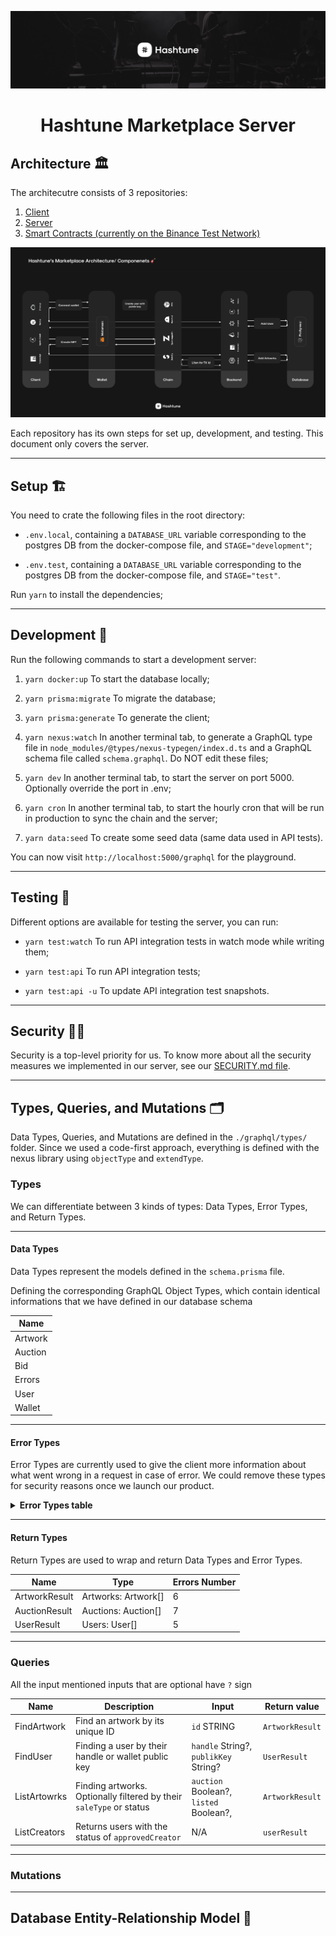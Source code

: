![](.github/assets/images/cover.png)

<div align="center">

# **Hashtune Marketplace Server**
</div>
  
## Architecture 🏛

The architecutre consists of 3 repositories:

1. [Client](https://github.com/hashtune/Hashtune-Marketplace-Client)
2. [Server](https://github.com/hashtune/Hashtune-Marketplace-Server)
3. [Smart Contracts (currently on the Binance Test Network)](https://github.com/hashtune/Hashtune-Marketplace-Chain)

![](.github/assets/images/architecture.png)

Each repository has its own steps for set up, development, and testing. This document only covers the server.

---

## Setup 🏗

You need to crate the following files in the root directory:

- `.env.local`, containing a `DATABASE_URL` variable corresponding to the postgres DB from the docker-compose file, and `STAGE="development"`;

- `.env.test`, containing a `DATABASE_URL` variable corresponding to the postgres DB from the docker-compose file, and `STAGE="test"`.

Run `yarn` to install the dependencies;

---

## Development 🚀

Run the following commands to start a development server:

1. `yarn docker:up` To start the database locally;

2. `yarn prisma:migrate` To migrate the database;

3. `yarn prisma:generate` To generate the client;

4. `yarn nexus:watch` In another terminal tab, to generate a GraphQL type file in `node_modules/@types/nexus-typegen/index.d.ts` and a GraphQL schema file called `schema.graphql`. Do NOT edit these files;

5. `yarn dev` In another terminal tab, to start the server on port 5000. Optionally override the port in .env;

6. `yarn cron` In another terminal tab, to start the hourly cron that will be run in production to sync the chain and the server;

7. `yarn data:seed` To create some seed data (same data used in API tests).

You can now visit `http://localhost:5000/graphql` for the playground.

---

## Testing 🧪


Different options are available for testing the server, you can run:

- `yarn test:watch` To run API integration tests in watch mode while writing them;

- `yarn test:api` To run API integration tests;

- `yarn test:api -u` To update API integration test snapshots.

---

## Security 🕵️‍♂️

Security is a top-level priority for us. To know more about all the security measures we implemented in our server, see our [SECURITY.md file](https://github.com/hashtune/Hashtune-Marketplace-Server/blob/main/README/SECURITY.md).

---

## Types, Queries, and Mutations 🗂

Data Types, Queries, and Mutations are defined in the `./graphql/types/` folder. Since we used a code-first approach, everything is defined with the nexus  library using `objectType` and `extendType`.

### Types

We can differentiate between 3 kinds of types: Data Types, Error Types, and Return Types.

---

#### Data Types

Data Types represent the models defined in the `schema.prisma` file.

Defining the corresponding GraphQL Object Types, which contain identical informations that we have defined in our database schema

| Name |
|------|
| Artwork |  
| Auction | 
| Bid | 
| Errors|
| User |
| Wallet |

---

#### Error Types

Error Types are currently used to give the client more information about what went wrong in a request in case of error. We could remove these types for security reasons once we launch our product.

<details>
<summary><b>Error Types table</b></summary>
  
<br>

| Name | Properties |
|----|---|
| ClientErrorArgumentsConflict | `path`: String, `message`: String|
| ClientErrorArtworkNotFound | `message`: String|
| ClientErrorAuctionAlreadyExists | `message`: String|
| ClientErrorArtworkNotAnAuction | `message`: String |
| ClientErrorAuctionNotFound | `message`: String|
| ClientErrorAuctionNotDeletable | `message`: String |
| ClientErrorUserUnAuthorized | `message`: String|
| ClientErrorUserNotFound | `message`: String|
| ClientErrorJWTInvalid | `message`: String |
| ClientErrorInvalidHandle| `message`: String|
| ClientErrorHandleAlreadyExists | `message`: String |
| ClientErrorUnkown | `message`: String|
| externalChainError | `message`: String |  
| externalChainErrorStillPending | `message`: String |
  
</details>

---

#### Return Types

Return Types are used to wrap and return Data Types and Error Types.


| Name | Type | Errors Number |
|----|---|--|
| ArtworkResult | Artworks: Artwork[] | 6 |
| AuctionResult | Auctions: Auction[] | 7 |
| UserResult | Users: User[] | 5 | 


---

### Queries 

All the input mentioned inputs that are optional have `?` sign


| Name  | Description | Input | Return value | 
|--------|----|---|---|
| FindArtwork | Find an artwork by its unique ID | `id` STRING | `ArtworkResult` |
| FindUser | Finding a user by their handle or wallet public key | `handle` String?, `publikKey` String? |  `UserResult` |
| ListArtowrks | Finding artworks. Optionally filtered by their `saleType` or status | `auction` Boolean?, `listed` Boolean?, | `ArtworkResult` |
| ListCreators | Returns users with the status of `approvedCreator` | N/A | `userResult` |




---

### Mutations

---

## Database Entity-Relationship Model 📌
